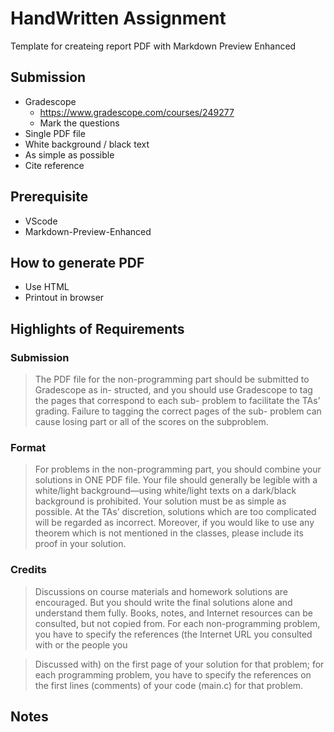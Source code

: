  # HandWritten Assignment

Template for createing report PDF with Markdown Preview Enhanced 


## Submission

- Gradescope
    - https://www.gradescope.com/courses/249277
    - Mark the questions
- Single PDF file
- White background / black text
- As simple as possible
- Cite reference

## Prerequisite

- VScode
- Markdown-Preview-Enhanced


## How to generate PDF

- Use HTML
- Printout in browser


## Highlights of Requirements

### Submission

> The PDF file for the non-programming part should be submitted to Gradescope as in- structed, and you should use Gradescope to tag the pages that correspond to each sub- problem to facilitate the TAs’ grading. Failure to tagging the correct pages of the sub- problem can cause losing part or all of the scores on the subproblem.

### Format
> For problems in the non-programming part, you should combine your solutions in ONE PDF file. Your file should generally be legible with a white/light background—using white/light texts on a dark/black background is prohibited. Your solution must be as simple as possible. At the TAs’ discretion, solutions which are too complicated will be regarded as incorrect. Moreover, if you would like to use any theorem which is not mentioned in the classes, please include its proof in your solution.

### Credits

> Discussions on course materials and homework solutions are encouraged. But you should write the final solutions alone and understand them fully. Books, notes, and Internet resources can be consulted, but not copied from. For each non-programming problem, you have to specify the references (the Internet URL you consulted with or the people you

> Discussed with) on the first page of your solution for that problem; for each programming problem, you have to specify the references on the first lines (comments) of your code (main.c) for that problem.


## Notes

